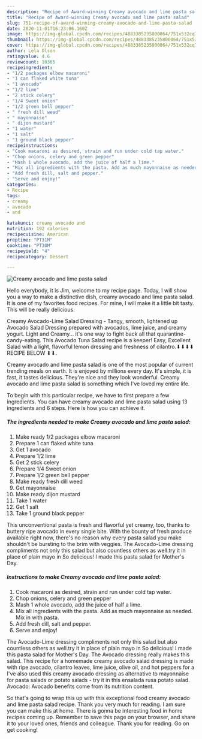 ```yaml
---
description: "Recipe of Award-winning Creamy avocado and lime pasta salad"
title: "Recipe of Award-winning Creamy avocado and lime pasta salad"
slug: 751-recipe-of-award-winning-creamy-avocado-and-lime-pasta-salad
date: 2020-11-01T16:23:06.160Z
image: https://img-global.cpcdn.com/recipes/4883385235800064/751x532cq70/creamy-avocado-and-lime-pasta-salad-recipe-main-photo.jpg
thumbnail: https://img-global.cpcdn.com/recipes/4883385235800064/751x532cq70/creamy-avocado-and-lime-pasta-salad-recipe-main-photo.jpg
cover: https://img-global.cpcdn.com/recipes/4883385235800064/751x532cq70/creamy-avocado-and-lime-pasta-salad-recipe-main-photo.jpg
author: Lela Olson
ratingvalue: 4.6
reviewcount: 10365
recipeingredient:
- "1/2 packages elbow macaroni"
- "1 can flaked white tuna"
- "1 avocado"
- "1/2 lime"
- "2 stick celery"
- "1/4 Sweet onion"
- "1/2 green bell pepper"
- " fresh dill weed"
- " mayonnaise"
- " dijon mustard"
- "1 water"
- "1 salt"
- "1 ground black pepper"
recipeinstructions:
- "Cook macaroni as desired, strain and run under cold tap water."
- "Chop onions, celery and green pepper"
- "Mash 1 whole avocado, add the juice of half a lime."
- "Mix all ingredients with the pasta. Add as much mayonnaise as needed. Mix in with pasta."
- "Add fresh dill, salt and pepper."
- "Serve and enjoy!"
categories:
- Recipe
tags:
- creamy
- avocado
- and

katakunci: creamy avocado and 
nutrition: 192 calories
recipecuisine: American
preptime: "PT31M"
cooktime: "PT30M"
recipeyield: "4"
recipecategory: Dessert

---
```



![Creamy avocado and lime pasta salad](https://img-global.cpcdn.com/recipes/4883385235800064/751x532cq70/creamy-avocado-and-lime-pasta-salad-recipe-main-photo.jpg)

Hello everybody, it is Jim, welcome to my recipe page. Today, I will show you a way to make a distinctive dish, creamy avocado and lime pasta salad. It is one of my favorites food recipes. For mine, I will make it a little bit tasty. This will be really delicious.

Creamy Avocado-Lime Salad Dressing - Tangy, smooth, lightened up Avocado Salad Dressing prepared with avocados, lime juice, and creamy yogurt. Light and Creamy… it&#39;s one way to fight back all that quarantine-candy-eating. This Avocado Tuna Salad recipe is a keeper! Easy, Excellent Salad with a light, flavorful lemon dressing and freshness of cilantro.⬇⬇⬇⬇ RECIPE BELOW ⬇⬇.

Creamy avocado and lime pasta salad is one of the most popular of current trending meals on earth. It is enjoyed by millions every day. It's simple, it is fast, it tastes delicious. They're nice and they look wonderful. Creamy avocado and lime pasta salad is something which I've loved my entire life.


To begin with this particular recipe, we have to first prepare a few ingredients. You can have creamy avocado and lime pasta salad using 13 ingredients and 6 steps. Here is how you can achieve it.

<!--inarticleads1-->

##### The ingredients needed to make Creamy avocado and lime pasta salad:

1. Make ready 1/2 packages elbow macaroni
1. Prepare 1 can flaked white tuna
1. Get 1 avocado
1. Prepare 1/2 lime
1. Get 2 stick celery
1. Prepare 1/4 Sweet onion
1. Prepare 1/2 green bell pepper
1. Make ready  fresh dill weed
1. Get  mayonnaise
1. Make ready  dijon mustard
1. Take 1 water
1. Get 1 salt
1. Take 1 ground black pepper


This unconventional pasta is fresh and flavorful yet creamy, too, thanks to buttery ripe avocado in every single bite. With the bounty of fresh produce available right now, there&#39;s no reason why every pasta salad you make shouldn&#39;t be bursting to the brim with veggies. The Avocado-Lime dressing compliments not only this salad but also countless others as well.try it in place of plain mayo in So delicious! I made this pasta salad for Mother&#39;s Day. 

<!--inarticleads2-->

##### Instructions to make Creamy avocado and lime pasta salad:

1. Cook macaroni as desired, strain and run under cold tap water.
1. Chop onions, celery and green pepper
1. Mash 1 whole avocado, add the juice of half a lime.
1. Mix all ingredients with the pasta. Add as much mayonnaise as needed. Mix in with pasta.
1. Add fresh dill, salt and pepper.
1. Serve and enjoy!


The Avocado-Lime dressing compliments not only this salad but also countless others as well.try it in place of plain mayo in So delicious! I made this pasta salad for Mother&#39;s Day. The Avocado dressing really makes this salad. This recipe for a homemade creamy avocado salad dressing is made with ripe avocado, cilantro leaves, lime juice, olive oil, and hot peppers for a I&#39;ve also used this creamy avocado dressing as alternative to mayonnaise for pasta salads or potato salads - try it in this ensalada rusa potato salad. Avocado: Avocado benefits come from its nutrition content. 

So that's going to wrap this up with this exceptional food creamy avocado and lime pasta salad recipe. Thank you very much for reading. I am sure you can make this at home. There is gonna be interesting food in home recipes coming up. Remember to save this page on your browser, and share it to your loved ones, friends and colleague. Thank you for reading. Go on get cooking!
